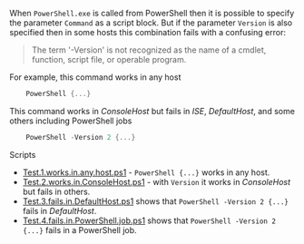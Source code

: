 
When `PowerShell.exe` is called from PowerShell then it is possible to specify
the parameter `Command` as a script block. But if the parameter `Version` is
also specified then in some hosts this combination fails with a confusing
error:

> The term '-Version' is not recognized as the name of a cmdlet, function,
script file, or operable program.

For example, this command works in any host

```powershell
    PowerShell {...}
```

This command works in *ConsoleHost* but fails in *ISE*, *DefaultHost*, and some others including PowerShell jobs

```powershell
    PowerShell -Version 2 {...}
```

Scripts

- [Test.1.works.in.any.host.ps1](Test.1.works.in.any.host.ps1) - `PowerShell {...}` works in any host.
- [Test.2.works.in.ConsoleHost.ps1](Test.2.works.in.ConsoleHost.ps1) - with `Version` it works in *ConsoleHost* but fails in others.
- [Test.3.fails.in.DefaultHost.ps1](Test.3.fails.in.DefaultHost.ps1) shows that `PowerShell -Version 2 {...}` fails in *DefaultHost*.
- [Test.4.fails.in.PowerShell.job.ps1](Test.4.fails.in.PowerShell.job.ps1) shows that `PowerShell -Version 2 {...}` fails in a PowerShell job.
